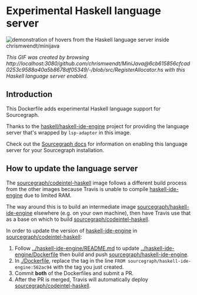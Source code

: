 # Experimental Haskell language server

![demonstration of hovers from the Haskell language server inside chrismwendt/minijava](https://cl.ly/1h3E2P2s2g2y/haskell.gif)

*This GIF was created by browsing http://localhost:3080/github.com/chrismwendt/MiniJava@6cb615856cfcad0253c9588a40a5b8678df05349/-/blob/src/RegisterAllocator.hs with this Haskell language server enabled.*

## Introduction

This Dockerfile adds experimental Haskell language support for Sourcegraph.

Thanks to the [haskell/haskell-ide-engine](https://github.com/haskell/haskell-ide-engine) project for providing the language server that's wrapped by `lsp-adapter` in this image.

Check out the [Sourcegraph docs](http://about.sourcegraph.com/docs/code-intelligence/experimental-language-servers) for information on enabling this language server for your Sourcegraph installation.

## How to update the language server

The [sourcegraph/codeintel-haskell](https://hub.docker.com/r/sourcegraph/codeintel-haskell) image follows a different build process from the other images because Travis is unable to compile [haskell-ide-engine](https://github.com/haskell/haskell-ide-engine) due to limited RAM.

The way around this is to build an intermediate image [sourcegraph/haskell-ide-engine](https://hub.docker.com/r/sourcegraph/haskell-ide-engine) elsewhere (e.g. on your own machine), then have Travis use that as a base on which to build [sourcegraph/codeintel-haskell](https://hub.docker.com/r/sourcegraph/codeintel-haskell).

In order to update the version of [haskell-ide-engine](https://github.com/haskell/haskell-ide-engine) in [sourcegraph/codeintel-haskell](https://hub.docker.com/r/sourcegraph/codeintel-haskell):

1. Follow [../haskell-ide-engine/README.md](../haskell-ide-engine/README.md) to update [../haskell-ide-engine/Dockerfile](../haskell-ide-engine/Dockerfile) then build and push [sourcegraph/haskell-ide-engine](https://hub.docker.com/r/sourcegraph/haskell-ide-engine).
1. In [./Dockerfile](./Dockerfile), replace the tag in the line `FROM sourcegraph/haskell-ide-engine:562ac94` with the tag you just created.
1. Commit **both** of the Dockerfiles and submit a PR.
1. After the PR is merged, Travis will automatically deploy [sourcegraph/codeintel-haskell](https://hub.docker.com/r/sourcegraph/codeintel-haskell).
